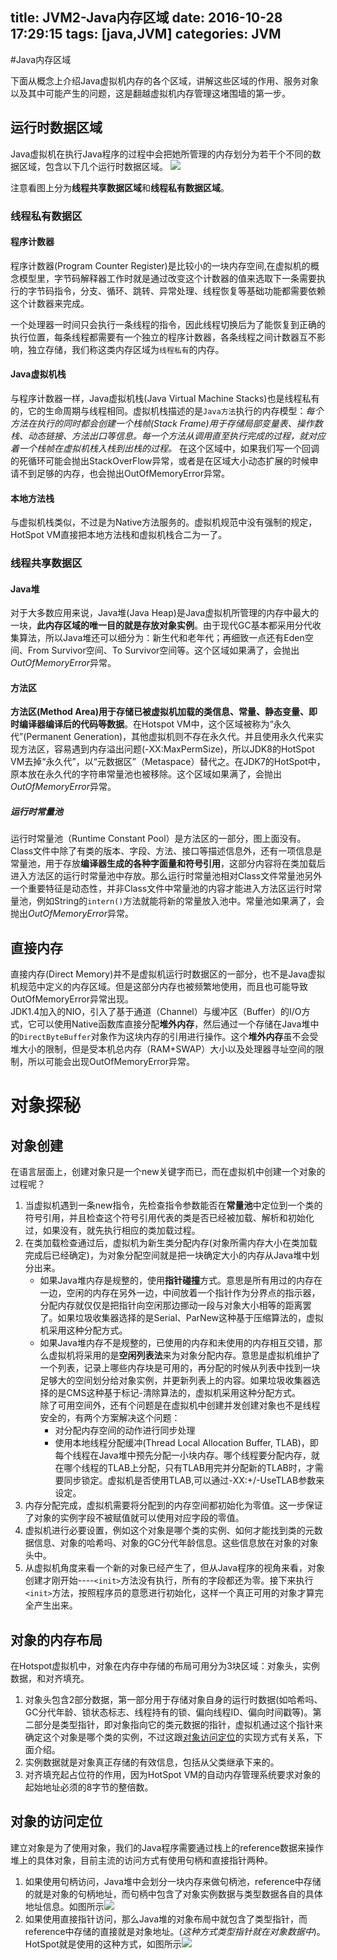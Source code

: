 title: JVM2-Java内存区域
date: 2016-10-28 17:29:15
tags: [java,JVM]
categories: JVM
---

#Java内存区域

下面从概念上介绍Java虚拟机内存的各个区域，讲解这些区域的作用、服务对象以及其中可能产生的问题，这是翻越虚拟机内存管理这堵围墙的第一步。


## 运行时数据区域
Java虚拟机在执行Java程序的过程中会把她所管理的内存划分为若干个不同的数据区域，包含以下几个运行时数据区域。
![](http://7xs4nh.com1.z0.glb.clouddn.com/WechatIMG1.jpeg)

注意看图上分为**线程共享数据区域**和**线程私有数据区域**。

### 线程私有数据区


#### 程序计数器
程序计数器(Program Counter Register)是比较小的一块内存空间,在虚拟机的概念模型里，字节码解释器工作时就是通过改变这个计数器的值来选取下一条需要执行的字节码指令，分支、循环、跳转、异常处理、线程恢复等基础功能都需要依赖这个计数器来完成。	
<!--more-->	
一个处理器一时间只会执行一条线程的指令，因此线程切换后为了能恢复到正确的执行位置，每条线程都需要有一个独立的程序计数器，各条线程之间计数器互不影响，独立存储，我们称这类内存区域为`线程私有`的内存。

#### Java虚拟机栈
与程序计数器一样，Java虚拟机栈(Java Virtual Machine Stacks)也是线程私有的，它的生命周期与线程相同。虚拟机栈描述的是`Java方法`执行的内存模型：*每个方法在执行的同时都会创建一个栈帧(Stack Frame)用于存储局部变量表、操作数栈、动态链接、方法出口等信息。每一个方法从调用直至执行完成的过程，就对应着一个栈帧在虚拟机栈入栈到出栈的过程。*
在这个区域中，如果我们写一个回调的死循环可能会抛出StackOverFlow异常，或者是在区域大小动态扩展的时候申请不到足够的内存，也会抛出OutOfMemoryError异常。



#### 本地方法栈
与虚拟机栈类似，不过是为Native方法服务的。虚拟机规范中没有强制的规定，HotSpot VM直接把本地方法栈和虚拟机栈合二为一了。

### 线程共享数据区


#### Java堆
对于大多数应用来说，Java堆(Java Heap)是Java虚拟机所管理的内存中最大的一块，**此内存区域的唯一目的就是存放对象实例**。由于现代GC基本都采用分代收集算法，所以Java堆还可以细分为：新生代和老年代；再细致一点还有Eden空间、From Survivor空间、To Survivor空间等。这个区域如果满了，会抛出*OutOfMemoryError*异常。
#### 方法区
**方法区(Method Area)用于存储已被虚拟机加载的类信息、常量、静态变量、即时编译器编译后的代码等数据**。在Hotspot VM中，这个区域被称为“永久代”(Permanent Generation)，其他虚拟机则不存在永久代。并且使用永久代来实现方法区，容易遇到内存溢出问题(-XX:MaxPermSize)，所以JDK8的HotSpot VM去掉“永久代”，以“元数据区”（Metaspace）替代之。在JDK7的HotSpot中，原本放在永久代的字符串常量池也被移除。这个区域如果满了，会抛出*OutOfMemoryError*异常。
##### 运行时常量池
运行时常量池（Runtime Constant Pool）是方法区的一部分，图上面没有。Class文件中除了有类的版本、字段、方法、接口等描述信息外，还有一项信息是常量池，用于存放**编译器生成的各种字面量和符号引用**，这部分内容将在类加载后进入方法区的运行时常量池中存放。那么运行时常量池相对Class文件常量池另外一个重要特征是动态性，并非Class文件中常量池的内容才能进入方法区运行时常量池，例如String的`intern()`方法就能将新的常量放入池中。常量池如果满了，会抛出*OutOfMemoryError*异常。
## 直接内存
直接内存(Direct Memory)并不是虚拟机运行时数据区的一部分，也不是Java虚拟机规范中定义的内存区域。但是这部分内存也被频繁地使用，而且也可能导致OutOfMemoryError异常出现。		
JDK1.4加入的NIO，引入了基于通道（Channel）与缓冲区（Buffer）的I/O方式，它可以使用Native函数库直接分配**堆外内存**，然后通过一个存储在Java堆中的`DirectByteBuffer`对象作为这块内存的引用进行操作。这个**堆外内存**虽不会受堆大小的限制，但是受本机总内存（RAM+SWAP）大小以及处理器寻址空间的限制，所以可能会出现OutOfMemoryError异常。

# 对象探秘


## 对象创建
在语言层面上，创建对象只是一个new关键字而已，而在虚拟机中创建一个对象的过程呢？

1. 当虚拟机遇到一条new指令，先检查指令参数能否在**常量池**中定位到一个类的符号引用，并且检查这个符号引用代表的类是否已经被加载、解析和初始化过，如果没有，就先执行相应的类加载过程。
2. 在类加载检查通过后，虚拟机为新生类分配内存(对象所需内存大小在类加载完成后已经确定)，为对象分配空间就是把一块确定大小的内存从Java堆中划分出来。
	* 如果Java堆内存是规整的，使用**指针碰撞**方式。意思是所有用过的内存在一边，空闲的内存在另外一边，中间放着一个指针作为分界点的指示器，分配内存就仅仅是把指针向空闲那边挪动一段与对象大小相等的距离罢了。如果垃圾收集器选择的是Serial、ParNew这种基于压缩算法的，虚拟机采用这种分配方式。
	* 如果Java堆内存不是规整的，已使用的内存和未使用的内存相互交错，那么虚拟机将采用的是**空闲列表法**来为对象分配内存。意思是虚拟机维护了一个列表，记录上哪些内存块是可用的，再分配的时候从列表中找到一块足够大的空间划分给对象实例，并更新列表上的内容。如果垃圾收集器选择的是CMS这种基于标记-清除算法的，虚拟机采用这种分配方式。						
		除了可用空间外，还有个问题是在虚拟机中创建并发创建对象也不是线程安全的，有两个方案解决这个问题：
		* 对分配内存空间的动作进行同步处理
		* 使用本地线程分配缓冲(Thread Local Allocation Buffer, TLAB)，即每个线程在Java堆中预先分配一小块内存。哪个线程要分配内存，就在哪个线程的TLAB上分配，只有TLAB用完并分配新的TLAB时，才需要同步锁定。虚拟机是否使用TLAB,可以通过-XX:+/-UseTLAB参数来设定。
3. 内存分配完成，虚拟机需要将分配到的内存空间都初始化为零值。这一步保证了对象的实例字段不被赋值就可以使用对应字段的零值。
4. 虚拟机进行必要设置，例如这个对象是哪个类的实例、如何才能找到类的元数据信息、对象的哈希吗、对象的GC分代年龄信息。这些信息放在对象的对象头中。
5. 从虚拟机角度来看一个新的对象已经产生了，但从Java程序的视角来看，对象创建才刚开始----`<init>`方法没有执行，所有的字段都还为零。接下来执行`<init>`方法，按照程序员的意愿进行初始化，这样一个真正可用的对象才算完全产生出来。

## 对象的内存布局
在Hotspot虚拟机中，对象在内存中存储的布局可用分为3块区域：对象头，实例数据，和对齐填充。

1. 对象头包含2部分数据，第一部分用于存储对象自身的运行时数据(如哈希吗、GC分代年龄、锁状态标志、线程持有的锁、偏向线程ID、偏向时间戳等)。第二部分是类型指针，即对象指向它的类元数据的指针，虚拟机通过这个指针来确定这个对象是哪个类的实例，不过这跟[对象访问定位](#对象的访问定位)的实现方式有关系，下面介绍。
2. 实例数据就是对象真正存储的有效信息，包括从父类继承下来的。
3. 对齐填充起占位符的作用，因为HotSpot VM的自动内存管理系统要求对象的起始地址必须的8字节的整倍数。

## 对象的访问定位
建立对象是为了使用对象，我们的Java程序需要通过栈上的reference数据来操作堆上的具体对象，目前主流的访问方式有使用句柄和直接指针两种。
1. 如果使用句柄访问，Java堆中会划分一块内存来做句柄池，reference中存储的就是对象的句柄地址，而句柄中包含了对象实例数据与类型数据各自的具体地址信息。如图所示![](http://7xs4nh.com1.z0.glb.clouddn.com/WechatIMG2.jpeg?imageMogr2/rotate/270)
2. 如果使用直接指针访问，那么Java堆的对象布局中就包含了类型指针，而reference中存储的直接就是对象地址。(*这种方式类型指针就在对象数据中*)。HotSpot就是使用的这种方式，如图所示![](http://7xs4nh.com1.z0.glb.clouddn.com/jvm2.2.1.jpeg?imageMogr2/rotate/270)

